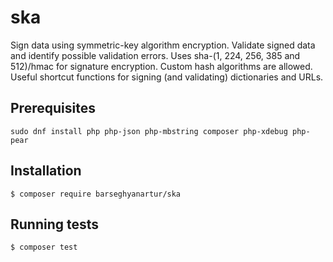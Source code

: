 # ska

Sign data using symmetric-key algorithm encryption. 
Validate signed data and identify possible validation errors. 
Uses sha-(1, 224, 256, 385 and 512)/hmac for signature encryption. 
Custom hash algorithms are allowed. Useful shortcut functions for signing (and 
validating) dictionaries and URLs.

## Prerequisites

```shell
sudo dnf install php php-json php-mbstring composer php-xdebug php-pear
```

## Installation

```shell
$ composer require barseghyanartur/ska
```

## Running tests

```shell
$ composer test
```
